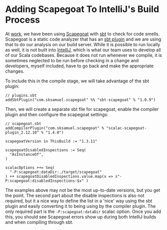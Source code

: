 # Adding Scapegoat To IntelliJ's Build Process

At [work](zignallabs.com/), we have been using [Scapegoat](https://github.com/sksamuel/scapegoat)
with [sbt](https://www.scala-sbt.org/) to check for code smells. Scapegoat is a static code analyzer 
that has an [sbt plugin](https://github.com/sksamuel/sbt-scapegoat) and we are using that to do our
analysis on our build server. While it is possible to run locally as well, it is not built into
[IntelliJ](https://www.jetbrains.com/idea/), which is what our team uses to develop all of our Scala
codebases. Because it does not run whenever we compile, it is sometimes neglected to be run before 
checking in a change and developers, myself included, have to go back and make the appropriate changes.

To include this in the compile stage, we will take advantage of the sbt plugin:

```
// plugins.sbt
addSbtPlugin("com.sksamuel.scapegoat" %% "sbt-scapegoat" % "1.0.9")
```

Then, we will create a separate sbt file for scapegoat, enable the compiler plugin and then
configure the scapegoat settings:

```
// scapegoat.sbt
addCompilerPlugin("com.sksamuel.scapegoat" % "scalac-scapegoat-plugin_2.12.10" % "1.4.0")

scapegoatVersion in ThisBuild := "1.3.11"

scapegoatDisabledInspections := Seq(
  "AsInstanceOf",
)

scalacOptions ++= Seq(
  "-P:scapegoat:dataDir:./target/scapegoat"
) ++ scapegoatDisabledInspections.value.map(x => s"-P:scapegoat:disabledInspections:$x" )
```

The examples above may not be the most up-to-date versions, but you get the point. The second part
about the disable inspections is also not required, but it a nice way to define the list in a
'nice' way using the sbt plugin and easily converting it to being using by the compiler plugin. The
only required part is the `-P:scapegoat:dataDir` scalac option. Once you add this, you should see
Scapegoat errors show up during both IntelliJ builds and when compiling through sbt.
